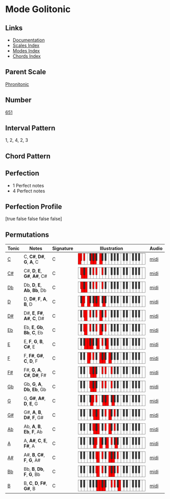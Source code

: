# Mode Golitonic

## Links

- [Documentation](index.md)
- [Scales Index](Scales.md)
- [Modes Index](Modes.md)
- [Chords Index](Chords.md)

## Parent Scale

[Phronitonic](ScalePhronitonic.md)

## Number

[651](https://ianring.com/musictheory/scales/651)

## Interval Pattern

1, 2, 4, 2, 3

## Chord Pattern



## Perfection

- 1 Perfect notes
- 4 Perfect notes

## Perfection Profile

[true false false false false]

## Permutations

| Tonic | Notes | Signature | Illustration | Audio |
|-------|-------|-----------|--------------|-------|
| [C](ModeCNaturalGolitonic.md) | C, **C#**, **D#**, **G**, **A**, C | C | ![CNaturalGolitonic](ModeCNaturalGolitonic.png) | [midi](https://github.com/edipermadi/music/blob/main/docs/ModeCNaturalGolitonic.mid?raw=true) |
| [C#](ModeCSharpGolitonic.md) | C#, **D**, **E**, **G#**, **A#**, C# | C | ![CSharpGolitonic](ModeCSharpGolitonic.png) | [midi](https://github.com/edipermadi/music/blob/main/docs/ModeCSharpGolitonic.mid?raw=true) |
| [Db](ModeDFlatGolitonic.md) | Db, **D**, **E**, **Ab**, **Bb**, Db | C | ![DFlatGolitonic](ModeDFlatGolitonic.png) | [midi](https://github.com/edipermadi/music/blob/main/docs/ModeDFlatGolitonic.mid?raw=true) |
| [D](ModeDNaturalGolitonic.md) | D, **D#**, **F**, **A**, **B**, D | C | ![DNaturalGolitonic](ModeDNaturalGolitonic.png) | [midi](https://github.com/edipermadi/music/blob/main/docs/ModeDNaturalGolitonic.mid?raw=true) |
| [D#](ModeDSharpGolitonic.md) | D#, **E**, **F#**, **A#**, **C**, D# | C | ![DSharpGolitonic](ModeDSharpGolitonic.png) | [midi](https://github.com/edipermadi/music/blob/main/docs/ModeDSharpGolitonic.mid?raw=true) |
| [Eb](ModeEFlatGolitonic.md) | Eb, **E**, **Gb**, **Bb**, **C**, Eb | C | ![EFlatGolitonic](ModeEFlatGolitonic.png) | [midi](https://github.com/edipermadi/music/blob/main/docs/ModeEFlatGolitonic.mid?raw=true) |
| [E](ModeENaturalGolitonic.md) | E, **F**, **G**, **B**, **C#**, E | C | ![ENaturalGolitonic](ModeENaturalGolitonic.png) | [midi](https://github.com/edipermadi/music/blob/main/docs/ModeENaturalGolitonic.mid?raw=true) |
| [F](ModeFNaturalGolitonic.md) | F, **F#**, **G#**, **C**, **D**, F | C | ![FNaturalGolitonic](ModeFNaturalGolitonic.png) | [midi](https://github.com/edipermadi/music/blob/main/docs/ModeFNaturalGolitonic.mid?raw=true) |
| [F#](ModeFSharpGolitonic.md) | F#, **G**, **A**, **C#**, **D#**, F# | C | ![FSharpGolitonic](ModeFSharpGolitonic.png) | [midi](https://github.com/edipermadi/music/blob/main/docs/ModeFSharpGolitonic.mid?raw=true) |
| [Gb](ModeGFlatGolitonic.md) | Gb, **G**, **A**, **Db**, **Eb**, Gb | C | ![GFlatGolitonic](ModeGFlatGolitonic.png) | [midi](https://github.com/edipermadi/music/blob/main/docs/ModeGFlatGolitonic.mid?raw=true) |
| [G](ModeGNaturalGolitonic.md) | G, **G#**, **A#**, **D**, **E**, G | C | ![GNaturalGolitonic](ModeGNaturalGolitonic.png) | [midi](https://github.com/edipermadi/music/blob/main/docs/ModeGNaturalGolitonic.mid?raw=true) |
| [G#](ModeGSharpGolitonic.md) | G#, **A**, **B**, **D#**, **F**, G# | C | ![GSharpGolitonic](ModeGSharpGolitonic.png) | [midi](https://github.com/edipermadi/music/blob/main/docs/ModeGSharpGolitonic.mid?raw=true) |
| [Ab](ModeAFlatGolitonic.md) | Ab, **A**, **B**, **Eb**, **F**, Ab | C | ![AFlatGolitonic](ModeAFlatGolitonic.png) | [midi](https://github.com/edipermadi/music/blob/main/docs/ModeAFlatGolitonic.mid?raw=true) |
| [A](ModeANaturalGolitonic.md) | A, **A#**, **C**, **E**, **F#**, A | C | ![ANaturalGolitonic](ModeANaturalGolitonic.png) | [midi](https://github.com/edipermadi/music/blob/main/docs/ModeANaturalGolitonic.mid?raw=true) |
| [A#](ModeASharpGolitonic.md) | A#, **B**, **C#**, **F**, **G**, A# | C | ![ASharpGolitonic](ModeASharpGolitonic.png) | [midi](https://github.com/edipermadi/music/blob/main/docs/ModeASharpGolitonic.mid?raw=true) |
| [Bb](ModeBFlatGolitonic.md) | Bb, **B**, **Db**, **F**, **G**, Bb | C | ![BFlatGolitonic](ModeBFlatGolitonic.png) | [midi](https://github.com/edipermadi/music/blob/main/docs/ModeBFlatGolitonic.mid?raw=true) |
| [B](ModeBNaturalGolitonic.md) | B, **C**, **D**, **F#**, **G#**, B | C | ![BNaturalGolitonic](ModeBNaturalGolitonic.png) | [midi](https://github.com/edipermadi/music/blob/main/docs/ModeBNaturalGolitonic.mid?raw=true) |
